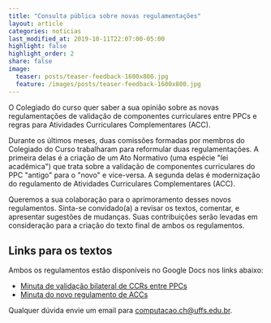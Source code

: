 ```yaml
---
title: "Consulta pública sobre novas regulamentações"
layout: article
categories: noticias
last_modified_at: 2019-10-11T22:07:00-05:00
highlight: false
highlight_order: 2
share: false
image:
  teaser: posts/teaser-feedback-1600x800.jpg
  feature: /images/posts/teaser-feedback-1600x800.jpg
---
```


O Colegiado do curso quer saber a sua opinião sobre as novas regulamentações de validação de componentes curriculares entre PPCs e regras para Atividades Curriculares Complementares (ACC).

Durante os últimos meses, duas comissões formadas por membros do Colegiado do Curso trabalharam para reformular duas regulamentações. A primeira delas é a criação de um Ato Normativo (uma espécie "lei acadêmica") que trata sobre a validação de componentes curriculares do PPC "antigo" para o "novo" e vice-versa. A segunda delas é modernização do regulamento de Atividades Curriculares Complementares (ACC).

Queremos a sua colaboração para o aprimoramento desses novos regulamentos. Sinta-se convidado(a) a revisar os textos, comentar, e apresentar sugestões de mudanças. Suas contribuições serão levadas em consideração para a criação do texto final de ambos os regulamentos.

## Links para os textos

Ambos os regulamentos estão disponíveis no Google Docs nos links abaixo:

* [Minuta de validação bilateral de CCRs entre PPCs](https://docs.google.com/document/d/1ZrDitPrqVmeQaT-enPq7Gv5xAvgioEHuBVK89lzga_Y)
* [Minuta do novo regulamento de ACCs](https://docs.google.com/document/d/1awrSx47Kkny8u1VxBVXqO3yQxyNveWb-UoH7vly_K38)

Qualquer dúvida envie um email para [computacao.ch@uffs.edu.br](mailto:computacao.ch@uffs.edu.br).
